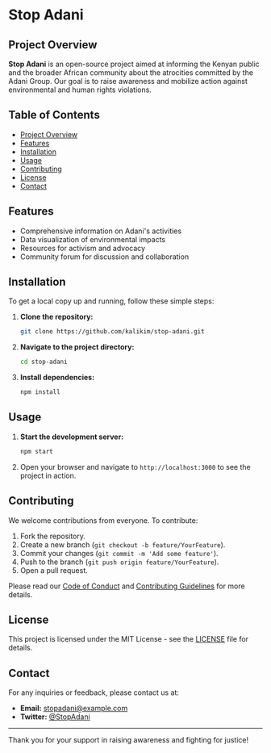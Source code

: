 # Stop Adani

## Project Overview
**Stop Adani** is an open-source project aimed at informing the Kenyan public and the broader African community about the atrocities committed by the Adani Group. Our goal is to raise awareness and mobilize action against environmental and human rights violations.

## Table of Contents
- [Project Overview](#project-overview)
- [Features](#features)
- [Installation](#installation)
- [Usage](#usage)
- [Contributing](#contributing)
- [License](#license)
- [Contact](#contact)

## Features
- Comprehensive information on Adani's activities
- Data visualization of environmental impacts
- Resources for activism and advocacy
- Community forum for discussion and collaboration

## Installation
To get a local copy up and running, follow these simple steps:

1. **Clone the repository:**
   ```bash
   git clone https://github.com/kalikim/stop-adani.git
   ```
2. **Navigate to the project directory:**
   ```bash
   cd stop-adani
   ```
3. **Install dependencies:**
   ```bash
   npm install
   ```

## Usage
1. **Start the development server:**
   ```bash
   npm start
   ```
2. Open your browser and navigate to `http://localhost:3000` to see the project in action.

## Contributing
We welcome contributions from everyone. To contribute:

1. Fork the repository.
2. Create a new branch (`git checkout -b feature/YourFeature`).
3. Commit your changes (`git commit -m 'Add some feature'`).
4. Push to the branch (`git push origin feature/YourFeature`).
5. Open a pull request.

Please read our [Code of Conduct](CODE_OF_CONDUCT.md) and [Contributing Guidelines](CONTRIBUTING.md) for more details.

## License
This project is licensed under the MIT License - see the [LICENSE](LICENSE) file for details.

## Contact
For any inquiries or feedback, please contact us at:
- **Email:** stopadani@example.com
- **Twitter:** [@StopAdani](https://twitter.com/StopAdani)

---

Thank you for your support in raising awareness and fighting for justice!

